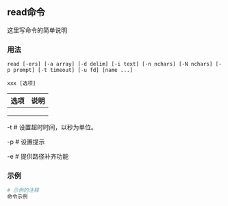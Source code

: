 ## read命令
这里写命令的简单说明

### 用法
```
read [-ers] [-a array] [-d delim] [-i text] [-n nchars] [-N nchars] [-p prompt] [-t timeout] [-u fd] [name ...]
```
```
xxx [选项]
```

| 选项 | 说明
| --- | ---
|  | 
|  | 
|  | 
-t  # 设置超时时间，以秒为单位。

-p  # 设置提示

-e  # 提供路径补齐功能

### 示例
```sh
# 示例的注释
命令示例

```
